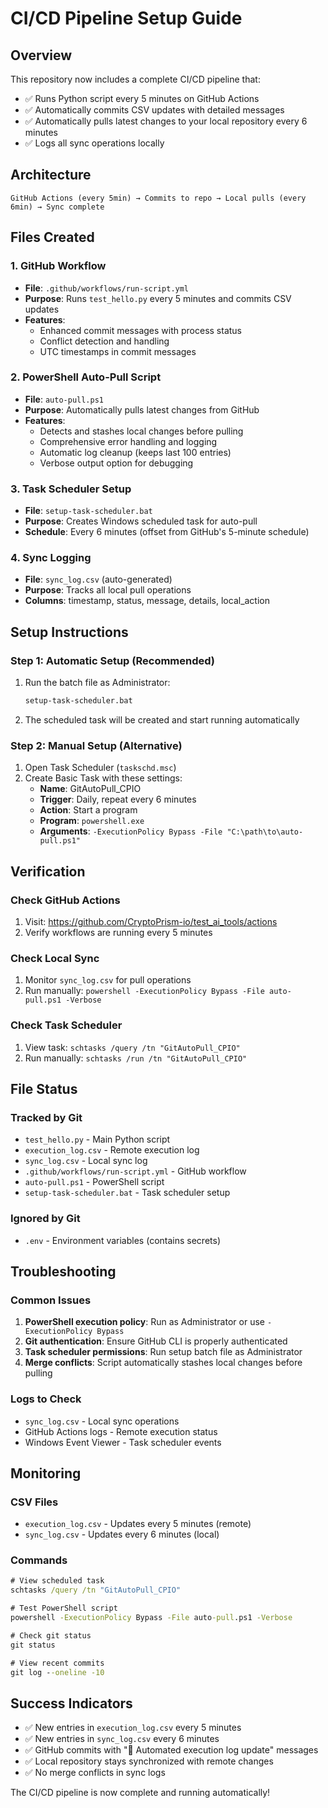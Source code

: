# CI/CD Pipeline Setup Guide

## Overview
This repository now includes a complete CI/CD pipeline that:
- ✅ Runs Python script every 5 minutes on GitHub Actions
- ✅ Automatically commits CSV updates with detailed messages
- ✅ Automatically pulls latest changes to your local repository every 6 minutes
- ✅ Logs all sync operations locally

## Architecture
```
GitHub Actions (every 5min) → Commits to repo → Local pulls (every 6min) → Sync complete
```

## Files Created

### 1. GitHub Workflow
- **File**: `.github/workflows/run-script.yml`
- **Purpose**: Runs `test_hello.py` every 5 minutes and commits CSV updates
- **Features**: 
  - Enhanced commit messages with process status
  - Conflict detection and handling
  - UTC timestamps in commit messages

### 2. PowerShell Auto-Pull Script
- **File**: `auto-pull.ps1`
- **Purpose**: Automatically pulls latest changes from GitHub
- **Features**:
  - Detects and stashes local changes before pulling
  - Comprehensive error handling and logging
  - Automatic log cleanup (keeps last 100 entries)
  - Verbose output option for debugging

### 3. Task Scheduler Setup
- **File**: `setup-task-scheduler.bat`
- **Purpose**: Creates Windows scheduled task for auto-pull
- **Schedule**: Every 6 minutes (offset from GitHub's 5-minute schedule)

### 4. Sync Logging
- **File**: `sync_log.csv` (auto-generated)
- **Purpose**: Tracks all local pull operations
- **Columns**: timestamp, status, message, details, local_action

## Setup Instructions

### Step 1: Automatic Setup (Recommended)
1. Run the batch file as Administrator:
   ```cmd
   setup-task-scheduler.bat
   ```
2. The scheduled task will be created and start running automatically

### Step 2: Manual Setup (Alternative)
1. Open Task Scheduler (`taskschd.msc`)
2. Create Basic Task with these settings:
   - **Name**: GitAutoPull_CPIO
   - **Trigger**: Daily, repeat every 6 minutes
   - **Action**: Start a program
   - **Program**: `powershell.exe`
   - **Arguments**: `-ExecutionPolicy Bypass -File "C:\path\to\auto-pull.ps1"`

## Verification

### Check GitHub Actions
1. Visit: https://github.com/CryptoPrism-io/test_ai_tools/actions
2. Verify workflows are running every 5 minutes

### Check Local Sync
1. Monitor `sync_log.csv` for pull operations
2. Run manually: `powershell -ExecutionPolicy Bypass -File auto-pull.ps1 -Verbose`

### Check Task Scheduler
1. View task: `schtasks /query /tn "GitAutoPull_CPIO"`
2. Run manually: `schtasks /run /tn "GitAutoPull_CPIO"`

## File Status

### Tracked by Git
- `test_hello.py` - Main Python script
- `execution_log.csv` - Remote execution log
- `sync_log.csv` - Local sync log
- `.github/workflows/run-script.yml` - GitHub workflow
- `auto-pull.ps1` - PowerShell script
- `setup-task-scheduler.bat` - Task scheduler setup

### Ignored by Git
- `.env` - Environment variables (contains secrets)

## Troubleshooting

### Common Issues
1. **PowerShell execution policy**: Run as Administrator or use `-ExecutionPolicy Bypass`
2. **Git authentication**: Ensure GitHub CLI is properly authenticated
3. **Task scheduler permissions**: Run setup batch file as Administrator
4. **Merge conflicts**: Script automatically stashes local changes before pulling

### Logs to Check
- `sync_log.csv` - Local sync operations
- GitHub Actions logs - Remote execution status
- Windows Event Viewer - Task scheduler events

## Monitoring

### CSV Files
- `execution_log.csv` - Updates every 5 minutes (remote)
- `sync_log.csv` - Updates every 6 minutes (local)

### Commands
```cmd
# View scheduled task
schtasks /query /tn "GitAutoPull_CPIO"

# Test PowerShell script
powershell -ExecutionPolicy Bypass -File auto-pull.ps1 -Verbose

# Check git status
git status

# View recent commits
git log --oneline -10
```

## Success Indicators
- ✅ New entries in `execution_log.csv` every 5 minutes
- ✅ New entries in `sync_log.csv` every 6 minutes  
- ✅ GitHub commits with "🚀 Automated execution log update" messages
- ✅ Local repository stays synchronized with remote changes
- ✅ No merge conflicts in sync logs

The CI/CD pipeline is now complete and running automatically!